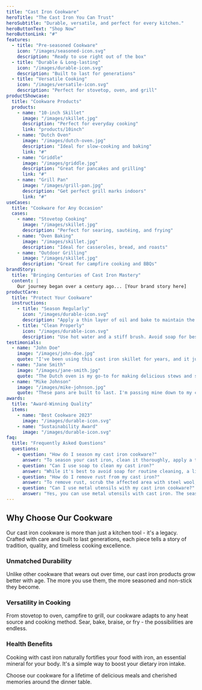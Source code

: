 ```yaml
---
title: "Cast Iron Cookware"
heroTitle: "The Cast Iron You Can Trust"
heroSubtitle: "Durable, versatile, and perfect for every kitchen."
heroButtonText: "Shop Now"
heroButtonLink: "#"
features:
  - title: "Pre-seasoned Cookware"
    icon: "/images/seasoned-icon.svg"
    description: "Ready to use right out of the box"
  - title: "Durable & Long-lasting"
    icon: "/images/durable-icon.svg"
    description: "Built to last for generations"
  - title: "Versatile Cooking"
    icon: "/images/versatile-icon.svg"
    description: "Perfect for stovetop, oven, and grill"
productShowcase:
  title: "Cookware Products"
  products:
    - name: "10-inch Skillet"
      image: "/images/skillet.jpg"
      description: "Perfect for everyday cooking"
      link: "products/10inch"
    - name: "Dutch Oven"
      image: "/images/dutch-oven.jpg"
      description: "Ideal for slow-cooking and baking"
      link: "#"
    - name: "Griddle"
      image: "/images/griddle.jpg"
      description: "Great for pancakes and grilling"
      link: "#"
    - name: "Grill Pan"
      image: "/images/grill-pan.jpg"
      description: "Get perfect grill marks indoors"
      link: "#"
useCases:
  title: "Cookware for Any Occasion"
  cases:
    - name: "Stovetop Cooking"
      image: "/images/skillet.jpg"
      description: "Perfect for searing, sautéing, and frying"
    - name: "Oven Baking"
      image: "/images/skillet.jpg"
      description: "Ideal for casseroles, bread, and roasts"
    - name: "Outdoor Grilling"
      image: "/images/skillet.jpg"
      description: "Great for campfire cooking and BBQs"
brandStory:
  title: "Bringing Centuries of Cast Iron Mastery"
  content: |
    Our journey began over a century ago... [Your brand story here]
productCare:
  title: "Protect Your Cookware"
  instructions:
    - title: "Season Regularly"
      icon: "/images/durable-icon.svg"
      description: "Apply a thin layer of oil and bake to maintain the non-stick surface."
    - title: "Clean Properly"
      icon: "/images/durable-icon.svg"
      description: "Use hot water and a stiff brush. Avoid soap for best results."
testimonials:
  - name: "John Doe"
    image: "/images/john-doe.jpg"
    quote: "I've been using this cast iron skillet for years, and it just keeps getting better!"
  - name: "Jane Smith"
    image: "/images/jane-smith.jpg"
    quote: "The Dutch oven is my go-to for making delicious stews and sourdough bread."
  - name: "Mike Johnson"
    image: "/images/mike-johnson.jpg"
    quote: "These pans are built to last. I'm passing mine down to my children!"
awards:
  title: "Award-Winning Quality"
  items:
    - name: "Best Cookware 2023"
      image: "/images/durable-icon.svg"
    - name: "Sustainability Award"
      image: "/images/durable-icon.svg"	  
faq:
  title: "Frequently Asked Questions"
  questions:
    - question: "How do I season my cast iron cookware?"
      answer: "To season your cast iron, clean it thoroughly, apply a thin layer of oil, and bake it in the oven at 450°F for 1 hour. Repeat this process 3-4 times for the best results."
    - question: "Can I use soap to clean my cast iron?"
      answer: "While it's best to avoid soap for routine cleaning, a little mild soap is okay for tough messes. Just be sure to re-season your pan afterward."
    - question: "How do I remove rust from my cast iron?"
      answer: "To remove rust, scrub the affected area with steel wool, rinse, dry thoroughly, and re-season the pan immediately."
    - question: "Can I use metal utensils with my cast iron cookware?"
      answer: "Yes, you can use metal utensils with cast iron. The seasoning is resilient, but be gentle to avoid scratching the surface."
---
```


## Why Choose Our Cookware

Our cast iron cookware is more than just a kitchen tool - it's a legacy. Crafted with care and built to last generations, each piece tells a story of tradition, quality, and timeless cooking excellence.

### Unmatched Durability

Unlike other cookware that wears out over time, our cast iron products grow better with age. The more you use them, the more seasoned and non-stick they become.

### Versatility in Cooking

From stovetop to oven, campfire to grill, our cookware adapts to any heat source and cooking method. Sear, bake, braise, or fry - the possibilities are endless.

### Health Benefits

Cooking with cast iron naturally fortifies your food with iron, an essential mineral for your body. It's a simple way to boost your dietary iron intake.

Choose our cookware for a lifetime of delicious meals and cherished memories around the dinner table.